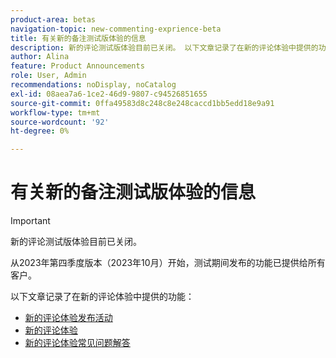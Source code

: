 ```yaml
---
product-area: betas
navigation-topic: new-commenting-exprience-beta
title: 有关新的备注测试版体验的信息
description: 新的评论测试版体验目前已关闭。 以下文章记录了在新的评论体验中提供的功能。
author: Alina
feature: Product Announcements
role: User, Admin
recommendations: noDisplay, noCatalog
exl-id: 08aea7a6-1ce2-46d9-9807-c94526851655
source-git-commit: 0ffa49583d8c248c8e248caccd1bb5edd18e9a91
workflow-type: tm+mt
source-wordcount: '92'
ht-degree: 0%

---
```


# 有关新的备注测试版体验的信息

>[!IMPORTANT]
>
>新的评论测试版体验目前已关闭。
>
>从2023年第四季度版本（2023年10月）开始，测试期间发布的功能已提供给所有客户。


以下文章记录了在新的评论体验中提供的功能：

* [新的评论体验发布活动](../new-commenting-experience-beta/new-commenting-beta-experience-release-activity.md)
* [新的评论体验](../new-commenting-experience-beta/unified-commenting-experience.md)
* [新的评论体验常见问题解答](../new-commenting-experience-beta/new-commenting-faq.md)
